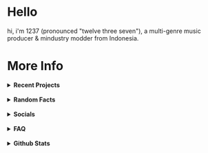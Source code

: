 # Hello

hi, i'm 1237 (pronounced "twelve three seven"), a multi-genre music producer & mindustry modder from Indonesia.

# More Info

<details><summary><b>Recent Projects</b></summary>
  <br>
  <details><summary>Non-music</summary><br>
    - <a href="https://github.com/12three7/codenamewindstorm">Codename: Windstorm</a><br>
    - <a href="https://github.com/12three7/notsosimpletextgame">Not-So-Simple Text Game</a><br>
    - <a href="https://12three7.me">12three7.me</a>
  </details>
  <br>
  <details><summary>Music</summary><br>
    - <a href="https://youtube.com/playlist?list=PL-9JdATROorBrVJ_UTSRUnw28WZoN4_Ox">Drafts / Forgotten Tracks Part 2</a><br>
    - <a href="https://youtube.com/playlist?list=PL-9JdATROorAYuXT2DUatMVA_amRxhGw5">Project Oblivion OST</a><br>
  </details>
</details>
<br>
<details>
<summary><b>Random Facts</b></summary>
<br>
- i'm currently learning java (the programming language, not the spoken language).
<br><br>- my internet alias is 1237, but (almost) everybody on the internet calls me 1234.
<br><br>- most of my music are made in fl studio mobile.
<br><br>- i like releasing albums.
<br><br>- even though i'm a music producer, i've never made a music-related program.
<br><br>- i like playing mindustry and making mindustry mods. and i have captured 160 sectors in the (mindustry) campaign. and i've never captured sector 24.
<br><br>- most of my art/sprites/music are weird and very experimental.
<br><br>- binary0011 isn't my first mindustry mod.
<br><br>- i can solve a rubik's cube.
<br><br>- i ""accidentally"" learned html after updating this readme.
</details>
<br>
<details>
<summary><b>Socials</b></summary>
<br>
1. youtube: https://youtube.com/1237yt
<br>2. discord: https://discord.com/invite/mkEmnAPf5Z
<br>3. spotify: https://spoti.fi/3PMF0ei
<br>4. bandcamp: https://1237.bandcamp.com/
<br>5. instagram: https://instagram.com/12three7/
<br>6. soundcloud: https://soundcloud.app.goo.gl/9Cn8p
<br>7. weeklybeats: https://weeklybeats.com/12three7/
<br>8. github: https://github.com/12three7/
<br>9. website: https://12three7.me/
<br>10. nightcafe: https://creator.nightcafe.studio/u/1237
</details>
<br>
<details><summary><b>FAQ</b></summary>

**q: what daw(/software) do you use to make music?**
<br><br>
_a: fl studio mobile, famitracker, lsdj._
<br><br>
**q: what genre(s) (/style) of music do you produce?**
<br><br>
_a: ambient, chiptune/8-bit, house, acid house, future house, experimental, experimental electronic, improvisation, generative, dark ambient, lofi, lofi hip-hop, hip-hop/trap, future bass, dubstep, deathstep, riddim dubstep, electro, complextro, electro house, edm, trance, psytrance, tech trance, drum and bass, drumstep._
<br><br>
**q: why do you often release albums? / how do you make/produce a lot of music (in a ""short"" time)?**
<br><br>
_a: I don't know._
<br><br>
**q: why is all your album artwork/cover grayscale?**
<br><br>
_a: I like grayscale art (/color)._
<br><br>
**q: what happened to your youtube channel?**
<br><br>
_a: I deleted my old youtube channel (which has 154 subscribers) on March 3, 2021. I created a new youtube channel on February 28, 2021. I deleted my old channel because it was "connected" with the topic channel for 1235._ <br> ***note: I changed the artist name from 1235 to "1237" on December 23, 2020.***
<br><br>
**q: what happened to your old youtube videos/songs?**
<br><br>
_a: I deleted them._
<br><br>
**q: am i allowed to use your music (as a backsound/soundtrack) for my videos/livestreams/games/__?**
<br><br>
_a: as long as you credit me (in the description/credits), yes, you're allowed to use my music._
<br><br>
**q: why is your artist name 1237? / why you change your artist name from 1235 to 1237?**
<br><br>
_a: because there's an artist(/band?) called 1235 that makes music longer than me._
<br><br>
**q: what does the name (number?) "1237" mean?**
<br><br>
_a: that name doesn't have any meaning at all._
</details>
<br>
<details><summary><b>Github Stats</b></summary>

![1237's GitHub Stats](https://github-readme-stats.vercel.app/api?username=12three7&show_icons=true&theme=radical)
<a href="https://github.com"><img align="center" src="https://github-readme-stats.vercel.app/api/top-langs/?username=12three7&layout=compact&theme=radical&hide_border=false" /></a>
[![GitHub Streak](http://github-readme-streak-stats.herokuapp.com?user=12three7&hide_border=false&background=141321&ring=FC428C&fire=E8CA43&dates=A7FCF5&currStreakLabel=FFFFFF&sideNums=A7FCF5&currStreakNum=E8CA43&sideLabels=FFFFFF&stroke=FFFFFF)](#)
[![trophy](https://github-profile-trophy.vercel.app/?username=12three7&theme=radical)](https://github.com/ryo-ma/github-profile-trophy)
</details>
<br>
